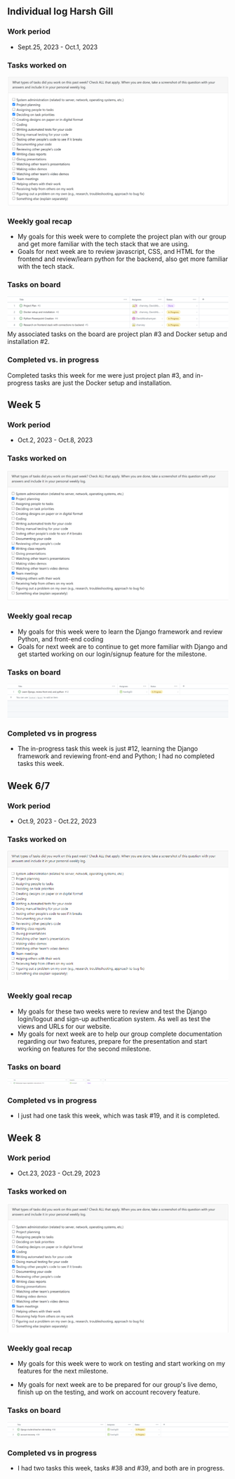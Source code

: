 ## Individual log Harsh Gill 

### Work period
- Sept.25, 2023 - Oct.1, 2023

### Tasks worked on
![Screenshot](images/PeerEvaluationHarshWeek4.png)


### Weekly goal recap
- My goals for this week were to complete the project plan with our group and get more familiar with the tech stack that we are using.
- Goals for next week are to review javascript, CSS, and HTML for the frontend and review/learn python for the backend, also get more familiar with
the tech stack.

### Tasks on board
![Screenshot](images/ProjectBoardScreenshotWeek4.png)
My associated tasks on the board are project plan #3 and Docker setup and installation #2.

### Completed vs. in progress
Completed tasks this week for me were just project plan #3, and in-progress tasks are just the Docker setup and installation.

## Week 5

### Work period
- Oct.2, 2023 - Oct.8, 2023

### Tasks worked on
![Screenshot](images/PeerEvaluationHarshWeek5.png)

### Weekly goal recap
- My goals for this week were to learn the Django framework and review Python, and front-end coding
- Goals for next week are to continue to get more familiar with Django and get started working on 
our login/signup feature for the milestone.

### Tasks on board
![Screenshot](images/ProjectBoardScreenshotHarshWeek5.png)

### Completed vs in progress
- The in-progress task this week is just #12, learning the Django framework and reviewing front-end and Python; I had no completed tasks this week.

## Week 6/7

### Work period
- Oct.9, 2023 - Oct.22, 2023

### Tasks worked on
![Screenshot](images/PeerEvaluationHarshWeek6.png)

### Weekly goal recap
- My goals for these two weeks were to review and test the Django login/logout and sign-up authentication system.
As well as test the views and URLs for our website.
- My goals for next week are to help our group complete documentation regarding our two features, prepare for the presentation and start working on features for the second milestone.

### Tasks on board
![Screenshot](images/ProjectBoardScreenshotHarshWeek6.png)

### Completed vs in progress
- I just had one task this week, which was task #19, and it is completed.


## Week 8

### Work period
- Oct.23, 2023 - Oct.29, 2023

### Tasks worked on
![Screenshot](images/PeerEvaluationHarshWeek8.png)

### Weekly goal recap

- My goals for this week were to work on testing and start working on my features for the next milestone.

- My goals for next week are to be prepared for our group's live demo, finish up on the testing, and work on account
recovery feature.

### Tasks on board

![Screenshot](images/ProjectBoardScreenshotHarshWeek8.png)

### Completed vs in progress

- I had two tasks this week, tasks #38 and #39, and both are in progress.
